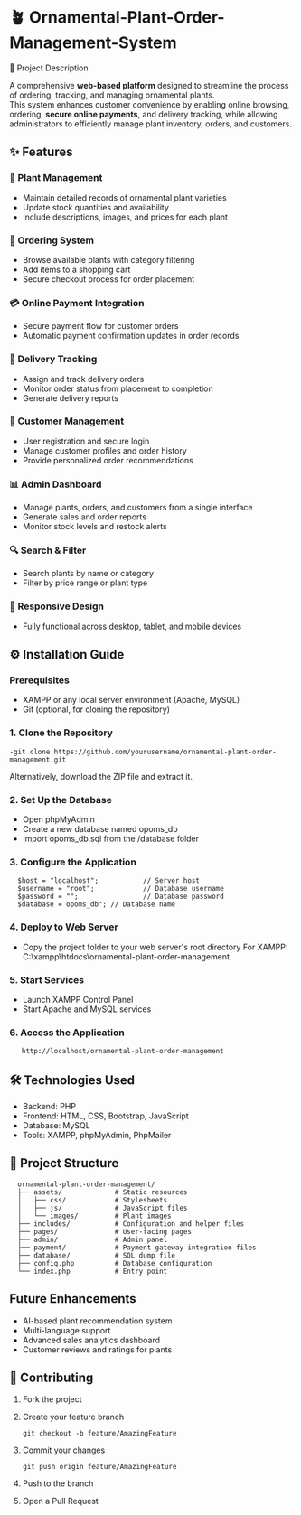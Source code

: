 # 🪴 Ornamental-Plant-Order-Management-System

📌 Project Description

A comprehensive **web-based platform** designed to streamline the process of ordering, tracking, and managing ornamental plants.  
This system enhances customer convenience by enabling online browsing, ordering, **secure online payments**, and delivery tracking, while allowing administrators to efficiently manage plant inventory, orders, and customers.

## ✨ Features

### 🌱 Plant Management
   - Maintain detailed records of ornamental plant varieties
   - Update stock quantities and availability
   - Include descriptions, images, and prices for each plant
  
### 🛒 Ordering System
   - Browse available plants with category filtering
   - Add items to a shopping cart
   - Secure checkout process for order placement

### 💳 Online Payment Integration
  - Secure payment flow for customer orders
  - Automatic payment confirmation updates in order records

### 🚚 Delivery Tracking
  - Assign and track delivery orders
  - Monitor order status from placement to completion
  - Generate delivery reports

### 👤 Customer Management
  - User registration and secure login
  - Manage customer profiles and order history
  - Provide personalized order recommendations

### 📊 Admin Dashboard
  - Manage plants, orders, and customers from a single interface
  - Generate sales and order reports
  - Monitor stock levels and restock alerts

###  🔍 Search & Filter
  - Search plants by name or category
  - Filter by price range or plant type

### 📱 Responsive Design
  - Fully functional across desktop, tablet, and mobile devices
    

## ⚙️ Installation Guide
   ### **Prerequisites**
  - XAMPP or any local server environment (Apache, MySQL)
  - Git (optional, for cloning the repository)
### 1. Clone the Repository
    -git clone https://github.com/yourusername/ornamental-plant-order-management.git
Alternatively, download the ZIP file and extract it.

### 2. Set Up the Database
   - Open phpMyAdmin
   - Create a new database named opoms_db
   - Import opoms_db.sql from the /database folder
     
### 3. Configure the Application
      $host = "localhost";           // Server host
      $username = "root";            // Database username
      $password = "";                // Database password
      $database = opoms_db"; // Database name
      
### 4. Deploy to Web Server
   - Copy the project folder to your web server's root directory
     For XAMPP: C:\xampp\htdocs\ornamental-plant-order-management

### 5. Start Services
   - Launch XAMPP Control Panel
   - Start Apache and MySQL services
     
### 6. Access the Application
       http://localhost/ornamental-plant-order-management

## 🛠️ Technologies Used
  - Backend: PHP
  - Frontend: HTML, CSS, Bootstrap, JavaScript
  - Database: MySQL
  - Tools: XAMPP, phpMyAdmin, PhpMailer

## 📂 Project Structure

      ornamental-plant-order-management/
      ├── assets/             # Static resources
      │   ├── css/            # Stylesheets
      │   ├── js/             # JavaScript files
      │   └── images/         # Plant images
      ├── includes/           # Configuration and helper files
      ├── pages/              # User-facing pages
      ├── admin/              # Admin panel
      ├── payment/            # Payment gateway integration files
      ├── database/           # SQL dump file
      ├── config.php          # Database configuration
      └── index.php           # Entry point

## Future Enhancements
  - AI-based plant recommendation system
  - Multi-language support
  - Advanced sales analytics dashboard
  - Customer reviews and ratings for plants
    
## 👥 Contributing
   1.  Fork the project
   2.  Create your feature branch
   
           git checkout -b feature/AmazingFeature
   3. Commit your changes
      
          git push origin feature/AmazingFeature
   4. Push to the branch
   5. Open a Pull Request
